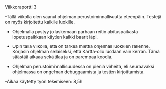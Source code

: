 Viikkoraportti 3

-Tällä viikolla olen saanut ohjelman perustoiminnallisuutta eteenpäin. Testejä on myös kirjoitettu kaikille luokille.

- Ohjelmalla pystyy jo laskemaan parhaan reitin aloituspaikasta lopetuspaikkaan käyden kaikki baarit läpi. 

- Opin tällä viikolla, että on tärkeä miettiä ohjelman luokkien rakenne. Korjasin ohjelman sellaiseksi, että Kartta-olio luodaan vain kerran. Tämä säästää aikaaa sekä tilaa ja on parempaa koodia.

- Ohjelman perustoiminnallisuudessa on pieniä virheitä, eli seuraavaksi ohjelmassa on ongelman debuggaamista ja testien kirjoittamista. 

-Aikaa käytetty työn tekemiseen: 8,5h
